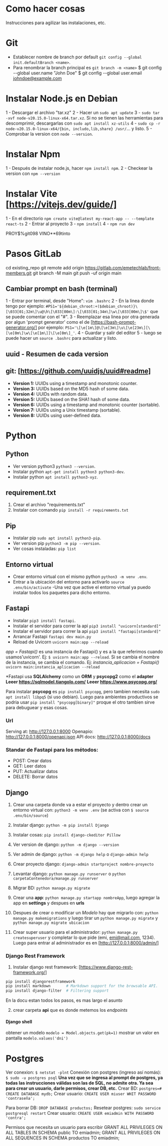 # Como hacer cosas
Instrucciones para agilizar las instalaciones, etc.

# Git
- Establecer nombre de branch por default `git config --global init.defaultBranch <name>`.
- Para renombrar la branch principal es `git branch -m <name>`
$ git config --global user.name "John Doe"
$ git config --global user.email johndoe@example.com


# Instalar Node.js en Debian
1 - Descargar el archivo "tar.xz"
2 - Hacer un `sudo apt update`
3 - `sudo tar -xvf node-v20.15.0-linux-x64.tar.xz`. Si no se tienen las herramientas para descomprimir, descargarlas con `sudo apt install xz-utils`
4 - `sudo cp -r node-v20.15.0-linux-x64/{bin, includo,lib,share} /usr/`... y listo.
5 - Comprobar la version con `node --version`.

# Instalar Npm
1 - Después de instalar node.js, hacer `npm install npm`.
2 - Checkear la version con `npm --version`

# Instalar Vite [https://vitejs.dev/guide/]
1 - En el directorio `npm create vite@latest my-react-app -- --template react-ts`
2 - Entrar al proyecto
3 - `npm install`
4 - `npm run dev`

PROY$%git098   VINO**69tinto

# Pasos GitLab
cd existing_repo
git remote add origin https://gitlab.com/emetechlab/front-members.git
git branch -M main
git push -uf origin main

## Cambiar prompt en bash (terminal)
1 - Entrar por terminal, desde "Home": `vim .bashrc`
2 - En la linea donde tengo por ejemplo: `#PS1='${debian_chroot:+($debian_chroot)}\[\033[01;32m\]\u@\h\[\033[00m\]:\[\033[01;34m\]\w\[\033[00m\]\$'`
    que se puede comentar con el "#".
3 - Reemplazar esa linea por otra generada por algun 'prompt generator' como el de [https://bash-prompt-generator.org/] por ejemplo:
    `PS1='\[\e[1m\]@\[\e[3m\]\u\[\e[23m\][\[\e[0m\]\w\[\e[1m\]]\[\e[0m\]_'`.
4 - Guardar y salir del editor
5 - luego se puede hacer un `source .bashrc` para actualizar y listo.

## uuid - Resumen de cada version

## git: [https://github.com/uuidjs/uuid#readme]
- **Version 1:** UUIDs using a timestamp and monotonic counter.
- **Version 3:** UUIDs based on the MD5 hash of some data.
- **Version 4:** UUIDs with random data.
- **Version 5:** UUIDs based on the SHA1 hash of some data.
- **Version 6:** UUIDs using a timestamp and monotonic counter (sortable).
- **Version 7:** UUIDs using a Unix timestamp (sortable).
- **Version 8:** UUIDs using user-defined data.

# Python

## Python
- Ver version python3 `python3 --version`.
- Instalar python `apt-get install python3 python3-dev`.
- Instalar python `apt install python3-xyz`.

## requirement.txt
1. Crear el archivo "requirements.txt"
2. Instalar con comando `pip install -r requirements.txt`

## Pip
- Instalar pip `sudo apt install python3-pip`.
- Ver version pip `python3 -m pip --version`.
- Ver cosas instaladas: `pip list`

## Entorno virtual
- Crear entorno virtual con el mismo python `python3 -m venv .env`.
- Entrar a la ubicación del entorno para activarlo `source .env/bin/activate`
-Una vez que active el entorno virtual ya puedo instalar todos los paquetes para dicho entorno.

## Fastapi
- Instalar `pip3 install fastapi`.
- Instalar el servidor para correr la api `pip3 install "uvicorn[standard]"`
- Instalar el servidor para correr la api `pip3 install "fastapi[standard]"`
- Arrancar Fastapi `fastapi dev main.py`
- Reload de Uvicorn `uvicorn main:app --reload`

*app = Fastapi()* es una instancia de Fastapi() y es a la que referimos cuando usamos'uvicorn'. Ej: `$ uvicorn main:app --reload`.
Si se cambia el nombre de la instancia, se cambia el comando. Ej:
*instancia_aplicacion = Fastapi()*
`uvicorn main:instancia_aplicacion --reload`

*Fastapi usa **SQLAlchemy** como un **ORM** y **psycopg2** como el **adapter**
**Leeer https://sqlmodel.tiangolo.com/**
**Leeer https://www.psycopg.org/**

Para instalar **psycopg** es `pip install psycopg`, pero tambien necesita `sudo apt install libpq5` (si uso debian).
Luego para ambientes productivos se podria usar `pip install "psycopg[binary]"` proque el otro tambien sirve para debuguear y esas cosas.

### Url
Serving at: http://127.0.0.1:8000 
Openapio: http://127.0.0.1:8000/openapi.json 
API docs: http://127.0.0.1:8000/docs 

### Standar de Fastapi para los métodos:
- POST: Crear datos
- GET: Leer datos
- PUT: Actualizar datos
- DELETE: Borrar datos

## Django
1. Crear una carpeta donde va a estar el proyecto y dentro crear un entorno virtual con: `python3 -m venv .env` (se activa con `$ source .env/bin/source`)
2. Instalar django: `python -m pip install Django`
2. Instalar cosas: `pip install django-ckeditor Pillow`
3. Ver version de django: `python -m django --version`
4. Ver admin de django: `python -m django help` o `django-admin help`
5. Crear proyecto django: `django-admin startproject nombre-proyecto`
6. Levantar django: `python manage.py runserver` o `python carpetaContenedora/manage.py runserver`
7. Migrar BD: `python manage.py migrate`
8. Crear una **app**: `python manage.py startapp nombreApp`, luego agregar la app en **settings** y despues en **urls**

9. Despues de crear o modificar un *Modelo* hay que migrarlo con: `python manage.py makemigrations` y luego tirar un `python manage.py migrate` y `python manage.py migrate ubicacion`

10. Crear super usuario para el administrador: `python manage.py createsuperuser` y completar lo que pide (emi, emi@mail.com, 1234). Luego para entrar al administrador es en [http://127.0.0.1:8000/admin/]

### Django Rest Framework
1. Instalar django rest framework: [https://www.django-rest-framework.org/]
```bash
pip install djangorestframework
pip install markdown       # Markdown support for the browsable API.
pip install django-filter  # Filtering support
```
En la docu estan todos  los pasos, es mas largo el asunto

2. crear carpeta **api** que es donde metemos los *endpoints*

#### Django shell
obtener un modelo `modelo = Model.objects.get(pk=1)`
mostrar un valor en pantalla `modelo.values('dni')`

# Postgres
Ver conexion: `$ netstat -plnt`
Conexión con postgres (ingreso así nomás): `$ sudo -u postgres psql`
**Una vez que se ingresa al prompt de postgres, ya todas las instrucciones válidas son las de SQL, no admite otra. Ya sea para crear un usuario, darle permisos, crear DB, etc.**
Crear BD: `postgres=# CREATE DATABASE mydb;`
Crear usuario: `CREATE USER miuser WHIT PASSWORD 'contraseña';`

Para borrar DB: `DROP DATABASE productos;`
Resetear postgres: `sudo service postgresql restart`
Crear usuario: `CREATE USER emiadmin WITH PASSWORD 'contra';`

Permisos que necesita un usuario para escribir
GRANT ALL PRIVILEGES ON ALL TABLES IN SCHEMA public TO emiadmin; 
GRANT ALL PRIVILEGES ON ALL SEQUENCES IN SCHEMA productos TO emiadmin;